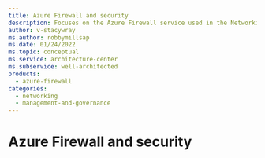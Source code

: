 ```yaml
---
title: Azure Firewall and security
description: Focuses on the Azure Firewall service used in the Networking solution to provide best-practice and configuration recommendations related to Security.
author: v-stacywray
ms.author: robbymillsap
ms.date: 01/24/2022
ms.topic: conceptual
ms.service: architecture-center
ms.subservice: well-architected
products:
  - azure-firewall
categories:
  - networking
  - management-and-governance
---
```


# Azure Firewall and security